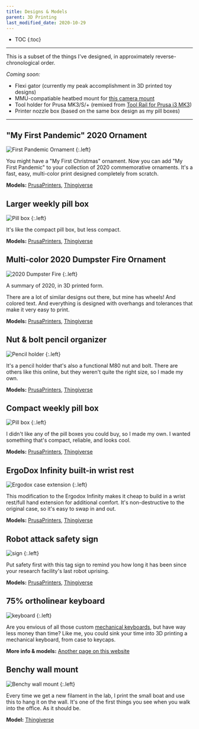 ```yaml
---
title: Designs & Models
parent: 3D Printing
last_modified_date: 2020-10-29
---
```


- TOC
{:toc}

---

This is a subset of the things I've designed, in approximately reverse-chronological order.

*Coming soon:*

- Flexi gator (currently my peak accomplishment in 3D printed toy designs)
- MMU-compatiable heatbed mount for [this camera mount](https://www.thingiverse.com/thing:3114849/files)
- Tool holder for Prusa MK3/S/+ (remixed from [Tool Rail for Prusa i3 MK3](https://www.prusaprinters.org/prints/46474))
- Printer nozzle box (based on the same box design as my pill boxes)

---

## "My First Pandemic" 2020 Ornament

![First Pandemic Ornament](/assets/img/3d-printing/first-pandemic-ornament.jpg)
{:.left}

You might have a "My First Christmas" ornament. Now you can add "My First Pandemic" to your collection of 2020 commemorative ornaments. It's a fast, easy, multi-color print designed completely from scratch.

**Models:** [PrusaPrinters](https://www.prusaprinters.org/prints/48723-my-first-pandemic-2020-ornament), [Thingiverse](https://www.thingiverse.com/thing:4683445)

## Larger weekly pill box

![Pill box](/assets/img/3d-printing/larger-pillbox.jpg)
{:.left}

It's like the compact pill box, but less compact.

**Models:** [PrusaPrinters](https://www.prusaprinters.org/prints/48132-larger-weekly-pill-box), [Thingiverse](https://www.thingiverse.com/thing:4675070)

## Multi-color 2020 Dumpster Fire Ornament

![2020 Dumpster Fire](/assets/img/3d-printing/2020-dumpster-fire.jpg)
{:.left}

A summary of 2020, in 3D printed form.

There are a lot of similar designs out there, but mine has wheels! And colored text. And everything is designed with overhangs and tolerances that make it very easy to print.

**Models:** [PrusaPrinters](https://www.prusaprinters.org/prints/48131-multi-color-2020-dumpster-fire-ornament), [Thingiverse](https://www.thingiverse.com/thing:4674990)
## Nut & bolt pencil organizer

![Pencil holder](/assets/img/3d-printing/pencil-holder.jpg)
{:.left}

It's a pencil holder that's also a functional M80 nut and bolt. There are others like this online, but they weren't quite the right size, so I made my own.

**Models:** [PrusaPrinters](https://www.prusaprinters.org/prints/44623-nut-bolt-pencil-organizer), [Thingiverse](https://www.thingiverse.com/thing:4638012)

## Compact weekly pill box

![Pill box](/assets/img/3d-printing/pillbox.jpg)
{:.left}

I didn't like any of the pill boxes you could buy, so I made my own. I wanted something that's compact, reliable, and looks cool.

**Models:** [PrusaPrinters](https://www.prusaprinters.org/prints/35457), [Thingiverse](https://www.thingiverse.com/thing:4502015)

## ErgoDox Infinity built-in wrist rest

![Ergodox case extension](/assets/img/3d-printing/ergodox-extension.jpg)
{:.left}

This modification to the Ergodox Infinity makes it cheap to build in a wrist rest/full hand extension for additional comfort. It's non-destructive to the original case, so it's easy to swap in and out.

**Models:** [PrusaPrinters](https://www.prusaprinters.org/prints/19496-ergodox-infinity-full-hand-case-extension), [Thingiverse](https://www.thingiverse.com/thing:4133944)

## Robot attack safety sign

![sign](/assets/img/3d-printing/tag-sign.jpg)
{:.left}

Put safety first with this tag sign to remind you how long it has been since your research facility's last robot uprising.

**Models:** [PrusaPrinters](https://www.prusaprinters.org/prints/4920-robot-attack-safety-counter-sign-with-tags), [Thingiverse](https://www.thingiverse.com/thing:3800801)

## 75% ortholinear keyboard

![keyboard](/assets/img/projects/keyboard/assembly-complete.jpg)
{:.left}

Are you envious of all those custom [mechanical keyboards](https://www.reddit.com/r/MechanicalKeyboards/), but have way less money than time? Like me, you could sink your time into 3D printing a mechanical keyboard, from case to keycaps.

**More info & models:** [Another page on this website](/projects/keyboard)

## Benchy wall mount

![Benchy wall mount](/assets/img/3d-printing/benchy-mount.jpg)
{:.left}

Every time we get a new filament in the lab, I print the small boat and use this to hang it on the wall. It's one of the first things you see when you walk into the office. As it should be.

**Model:** [Thingiverse](https://www.thingiverse.com/thing:3568890)